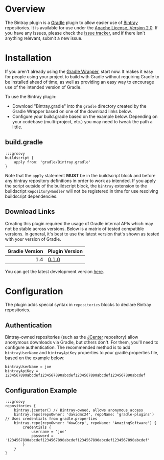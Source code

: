 # Overview
The Bintray plugin is a [Gradle][] plugin to allow easier use of [Bintray][] repositories.  It is available for use under the [Apache License, Version 2.0](http://www.apache.org/licenses/LICENSE-2.0).  If you have any issues, please check the [issue tracker](https://github.com/davidmc24/gradle-bintray-plugin/issues), and if there isn't anything relevant, submit a new issue.

# Installation

If you aren't already using the [Gradle Wrapper](http://www.gradle.org/docs/current/userguide/gradle_wrapper.html), start now.  It makes it easy for people using your project to build with Gradle without requiring Gradle to be installed ahead of time, as well as providing an easy way to encourage use of the intended version of Gradle.

To use the Bintray plugin:

* Download "Bintray.gradle" into the `gradle` directory created by the Gradle Wrapper based on one of the download links below.
* Configure your build.gradle based on the example below.  Depending on your codebase (multi-project, etc.) you may need to tweak the path a little.

## build.gradle

    :::groovy
    buildscript {
        apply from: 'gradle/Bintray.gradle'
    }

Note that the `apply` statement **MUST** be in the buildscript block and before any bintray repository definitions in order to work as intended.  If you apply the script outside of the buildscript block, the `bintray` extension to the buildscript `RepositoryHandler` will not be registered in time for use resolving buildscript dependencies.

## Download Links

Creating this plugin required the usage of Gradle internal APIs which may not be stable across versions.  Below is a matrix of tested compatible versions.  In general, it's best to use the latest version that's shown as tested with your version of Gradle.

Gradle Version | Plugin Version
-------------: | --------------
1.4            | [0.1.0](http://dl.bintray.com/content/davidmc24/gradle-plugins/us/carrclan/david/gradle/gradle-bintray-plugin/0.1.0/Bintray.gradle?direct)

You can get the latest development version [here](https://raw.github.com/davidmc24/gradle-bintray-plugin/master/Bintray.gradle).

# Configuration

The plugin adds special syntax in `repositories` blocks to declare Bintray repositories.

## Authentication

Bintray-owned repositories (such as the [JCenter][] repository) allow anonymous downloads via Gradle, but others don't.  For them, you'll need to configure authentication.  The recommended method is to add `bintrayUserName` and `bintrayApiKey` properties to your gradle.properties file, based on the example below:

    bintrayUserName = joe
    bintrayApiKey = 1234567890abcdef1234567890abcdef1234567890abcdef1234567890abcdef

## Configuration Example

    :::groovy
    repositories {
        bintray.jcenter() // Bintray-owned, allows anonymous access
        bintray.repo(repoOwner: 'davidmc24', repoName: 'gradle-plugins') // Uses credentials from gradle.properties
        bintray.repo(repoOwner: 'WowCorp', repoName: 'AmazingSoftware') {
            credentials {
                username = 'joe'
                password = '1234567890abcdef1234567890abcdef1234567890abcdef1234567890abcdef'
            }
        }
    }

[gradle]: http://www.gradle.org/
[bintray]: https://www.bintray.com/
[jcenter]: https://bintray.com/repo/browse/bintray/jcenter
